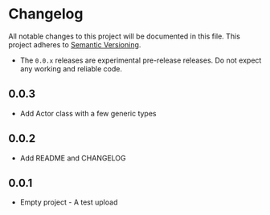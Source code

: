 # Changelog

All notable changes to this project will be documented in this file.
This project adheres to [Semantic Versioning](https://semver.org/spec/v2.0.0.html).

* The `0.0.x` releases are experimental pre-release releases. Do not expect any working and reliable code.

## 0.0.3

- Add Actor class with a few generic types

## 0.0.2

- Add README and CHANGELOG

## 0.0.1

- Empty project - A test upload
